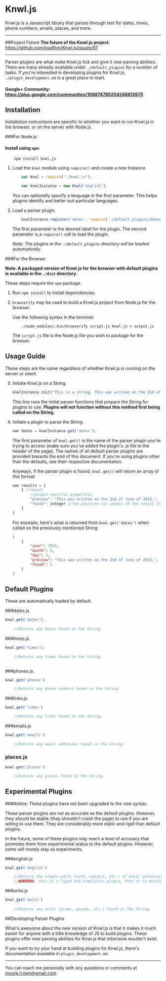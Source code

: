 # Knwl.js
Knwl.js is a Javascript library that parses through text for dates, times, phone numbers, emails, places, and more. 

____
##Project Future
**The future of the Knwl.js project**: https://github.com/loadfive/Knwl.js/issues/97
____
Parser plugins are what make Knwl.js tick and give it new parsing abilities. There are many already available under ```./default_plugins``` for a number of tasks.
If you're interested in developing plugins for Knwl.js, ```./plugin_development.md``` is a great place to start.

#### Google+ Community: https://plus.google.com/communities/108874785204246812675

## Installation

Installation instructions are specific to whether you want to run Knwl.js in the browser, or on the server with Node.js.

###For Node.js

#### Install using ```npm```:

```console
	npm install knwl.js
```

1. Load the ```knwl``` module using ```require()``` and create a new Instance.

	```javascript
		var Knwl = require("./knwl.js");
		
		var knwlInstance = new Knwl('english');
	```
	
	You can optionally specify a language in the first parameter. This helps plugins identify and better suit particular languages.

2. Load a parser plugin.

	```javascript
		knwlInstance.register('dates', require('./default_plugins/dates'));
	```
	
	The first parameter is the desired label for the plugin. The second parameter is a ```require()``` call to load the plugin.
	
	*Note: The plugins in the ```./default_plugins``` directory will be loaded automatically.*

###For the Browser

**Note: A packaged version of Knwl.js for the browser with default plugins is available in the ```./dist``` directory.**

These steps require the ```npm``` package.

1. Run ```npm install``` to install dependencies.

2. ```browserify``` may be used to build a Knwl.js project from Node.js for the browser.

	Use the following syntax in the terminal:
	
	```console
		./node_modules/.bin/browserify script.js knwl.js > output.js
	```
	
	The ```script.js``` file is the Node.js file you wish to package for the browser.

## Usage Guide

These steps are the same regardless of whether Knwl.js is running on the server or client.

3. Initiate Knwl.js on a String.

	``` javascript
	knwlInstance.init("This is a string. This was written on the 2nd of June, of 2015.");
	```
	
	This line runs the initial parser functions that
	prepare the String for plugins to use. **Plugins
	will not function without this method first being called
	on the String.**
	
4. Initiate a plugin to parse the String.
	
	``` javascript
	var dates = knwlInstance.get('dates');
	```
	
	The first parameter of ```knwl.get()``` is the
	name of the parser plugin you're trying to access (make sure you've added the plugin's .js file to the header of the page).
	The names of all default parser plugins are provided
	 towards the end of this document. If you're using
	plugins other than the defaults, see their respective
	documentation.
	
	Anyways, if the parser plugin is found, ```knwl.get()``` will return
	an array of this format:
	
	```javascript
	var results = [
		{ //result
			//plugin-specific properties
			"preview": "This was written on the 2nd of June of 2015.", //the sentence of rough location of the data from the String
			"found": integer //the position (in words) of the result in the String
		}
	]
	```
	
	For example, here's what is returned from ```knwl.get('dates')``` when called on the previously mentioned String:
	
	```json
	[
		{
			"year": 2015,
			"month": 6,
			"day": 2,
			"preview": "This was written on the 2nd of June of 2015.",
			"found": 5
		}
	]
	```

## Default Plugins

These are automatically loaded by default.

###dates.js
```javascript
knwl.get('dates');
	
	//Returns any dates found in the String.
```

###times.js
```javascript
knwl.get('times');
	
	//Returns any times found in the String.
	
```

###phones.js
```javascript		
knwl.get('phones')

	//Returns any phone numbers found in the String.

```

###links.js
```javascript
knwl.get('links')

	//Returns any links found in the String.

```

###emails.js
```javascript
knwl.get('emails')
	
	//Returns any email addresses found in the String.
```

### places.js
```javascript
knwl.get('places')

	//Returns any places found in the String.
```

## Experimental Plugins

###Notice: These plugins have not been upgraded to the new syntax.

These parser plugins are not as accurate as the default plugins. However,
they should be stable (they shouldn't crash the page) to use if you are willing to use them. They are considerably more static and rigid than default plugins.

In the future, some of these plugins may reach a level of accuracy that promotes them
from experimental status to the default plugins. However, some will merely stay
as experiments.

###english.js
```javascript
knwl.get('english')

	//Returns the simple parts (verb, subject, etc.) of basic sentences found in the String.
	//WARNING: this is a rigid and simplistic plugin, thus it is merely an experiment.
```
###units.js
```javascript
knwl.get('units')
	
	//Returns any units (grams, pounds, etc.) found in the String.
```
##Developing Parser Plugins

What's awesome about the new version of Knwl.js is that it makes it much easier
for anyone with a little knowledge of JS to build plugins. These plugins offer new
parsing abilities for Knwl.js that otherwise wouldn't exist.

If you want to try your hand at building plugins for Knwl.js, there's documentation available in ```plugin_development.md```.

----

You can reach me personally with any questions or comments at moore.h.ben@gmail.com.
